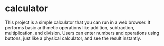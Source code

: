 # calculator
This project is a simple calculator that you can run in a web browser. It performs basic arithmetic operations like addition, subtraction, multiplication, and division. Users can enter numbers and operations using buttons, just like a physical calculator, and see the result instantly.
